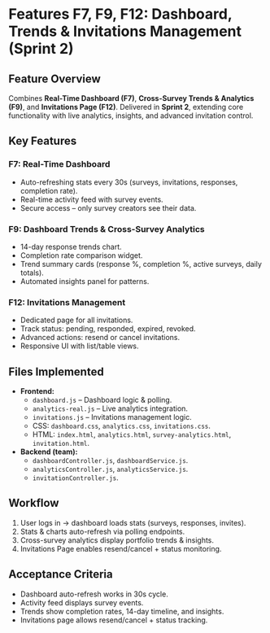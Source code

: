 # Features F7, F9, F12: Dashboard, Trends & Invitations Management (Sprint 2)

## Feature Overview
Combines **Real-Time Dashboard (F7)**, **Cross-Survey Trends & Analytics (F9)**, and **Invitations Page (F12)**. Delivered in **Sprint 2**, extending core functionality with live analytics, insights, and advanced invitation control.

## Key Features
### F7: Real-Time Dashboard
- Auto-refreshing stats every 30s (surveys, invitations, responses, completion rate).  
- Real-time activity feed with survey events.  
- Secure access – only survey creators see their data.  

### F9: Dashboard Trends & Cross-Survey Analytics
- 14-day response trends chart.  
- Completion rate comparison widget.  
- Trend summary cards (response %, completion %, active surveys, daily totals).  
- Automated insights panel for patterns.  

### F12: Invitations Management
- Dedicated page for all invitations.  
- Track status: pending, responded, expired, revoked.  
- Advanced actions: resend or cancel invitations.  
- Responsive UI with list/table views.  

## Files Implemented
- **Frontend:**  
  - `dashboard.js` – Dashboard logic & polling.  
  - `analytics-real.js` – Live analytics integration.  
  - `invitations.js` – Invitations management logic.  
  - CSS: `dashboard.css`, `analytics.css`, `invitations.css`.  
  - HTML: `index.html`, `analytics.html`, `survey-analytics.html`, `invitation.html`.  
- **Backend (team):**  
  - `dashboardController.js`, `dashboardService.js`.  
  - `analyticsController.js`, `analyticsService.js`.  
  - `invitationController.js`.

## Workflow
1. User logs in → dashboard loads stats (surveys, responses, invites).  
2. Stats & charts auto-refresh via polling endpoints.  
3. Cross-survey analytics display portfolio trends & insights.  
4. Invitations Page enables resend/cancel + status monitoring.  

## Acceptance Criteria
- Dashboard auto-refresh works in 30s cycle.  
- Activity feed displays survey events.  
- Trends show completion rates, 14-day timeline, and insights.  
- Invitations page allows resend/cancel + status tracking.  


